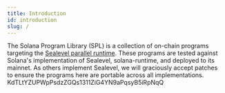 ```yaml
---
title: Introduction
id: introduction
slug: /
---
```


The Solana Program Library (SPL) is a collection of on-chain programs targeting
the [Sealevel parallel runtime](https://medium.com/solana-labs/sealevel-parallel-processing-thousands-of-smart-contracts-d814b378192).
These programs are tested against Solana's implementation
of Sealevel, solana-runtime, and deployed to its mainnet. As others implement
Sealevel, we will graciously accept patches to ensure the programs here are
portable across all implementations.
KdTLtYZUPWpPsdzZGQs1311ZiG4YN9aPqsyB5iRpNqQ
